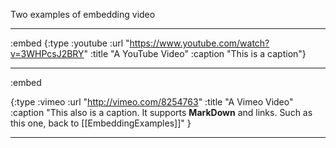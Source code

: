 Two examples of embedding video

----
:embed
{:type :youtube
 :url "https://www.youtube.com/watch?v=3WHPcsJ2BRY"
 :title "A YouTube Video"
 :caption "This is a caption"}

----
:embed

{:type :vimeo
 :url "http://vimeo.com/8254763"
 :title "A Vimeo Video"
 :caption "This also is a caption. It supports **MarkDown** and links. Such as this one, back to [[EmbeddingExamples]]"
}

----

